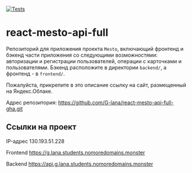 [![Tests](https://github.com/G-lana/react-mesto-api-full-gha/actions/workflows/tests.yml/badge.svg)](https://github.com/G-lana/react-mesto-api-full-gha/actions/workflows/tests.yml)
# react-mesto-api-full
Репозиторий для приложения проекта `Mesto`, включающий фронтенд и бэкенд части приложения со следующими возможностями: авторизации и регистрации пользователей, операции с карточками и пользователями. Бэкенд расположите в директории `backend/`, а фронтенд - в `frontend/`. 
  
Пожалуйста, прикрепите в это описание ссылку на сайт, размещенный на Яндекс.Облаке.

Адрес репозитория: https://github.com/G-lana/react-mesto-api-full-gha.git

## Ссылки на проект

IP-адрес 130.193.51.228

Frontend https://g.lana.students.nomoredomains.monster

Backend https://api.g.lana.students.nomoredomains.monster

